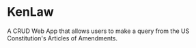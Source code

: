 # KenLaw
A CRUD Web App that allows users to make a query from the US Constitution's Articles of Amendments.
